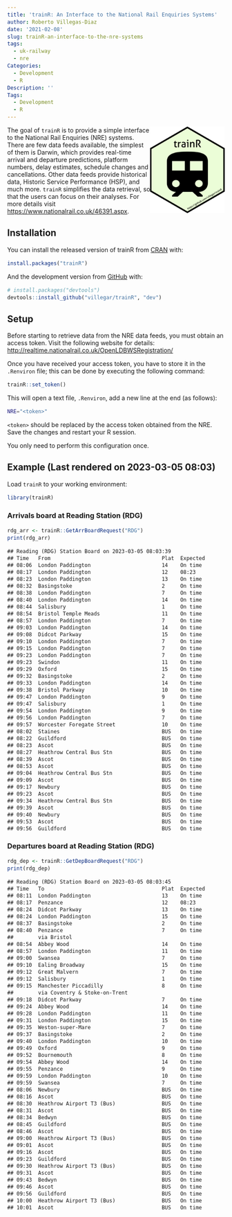 ```yaml
---
title: 'trainR: An Interface to the National Rail Enquiries Systems'
author: Roberto Villegas-Diaz
date: '2021-02-08'
slug: trainR-an-interface-to-the-nre-systems
tags:
  - uk-railway
  - nre
Categories:
  - Development
  - R
Description: ''
Tags:
  - Development
  - R
---
```


<img src="https://raw.githubusercontent.com/villegar/trainR/main/inst/images/logo.png" alt="logo" align="right" height=200px/>

The goal of `trainR` is to provide a simple interface to the 
National Rail Enquiries (NRE) systems. There are few data feeds 
available, the simplest of them is Darwin, which provides real-time 
arrival and departure predictions, platform numbers, delay estimates, 
schedule changes and cancellations. Other data feeds provide historical 
data, Historic Service Performance (HSP), and much more. `trainR` 
simplifies the data retrieval, so that the users can focus on their 
analyses. For more details visit 
https://www.nationalrail.co.uk/46391.aspx.

## Installation

You can install the released version of trainR from [CRAN](https://CRAN.R-project.org) with:

``` r
install.packages("trainR")
```

And the development version from [GitHub](https://github.com/) with:

``` r
# install.packages("devtools")
devtools::install_github("villegar/trainR", "dev")
```

## Setup
Before starting to retrieve data from the NRE data feeds, you must obtain an access token. 
Visit the following website for details: http://realtime.nationalrail.co.uk/OpenLDBWSRegistration/

Once you have received your access token, you have to store it in the `.Renviron` file; this can be 
done by executing the following command:


```r
trainR::set_token()
```

This will open a text file, `.Renviron`, add a new line at the end (as follows):

```bash
NRE="<token>"
```

`<token>` should be replaced by the access token obtained from the NRE. Save the changes and restart 
your R session.

You only need to perform this configuration once.

## Example (Last rendered on 2023-03-05 08:03)

Load `trainR` to your working environment:

```r
library(trainR)
```

### Arrivals board at Reading Station (RDG)


```r
rdg_arr <- trainR::GetArrBoardRequest("RDG")
print(rdg_arr)
```

```
## Reading (RDG) Station Board on 2023-03-05 08:03:39
## Time   From                                    Plat  Expected
## 08:06  London Paddington                       14    On time
## 08:17  London Paddington                       12    08:23
## 08:23  London Paddington                       13    On time
## 08:32  Basingstoke                             2     On time
## 08:38  London Paddington                       7     On time
## 08:40  London Paddington                       14    On time
## 08:44  Salisbury                               1     On time
## 08:54  Bristol Temple Meads                    11    On time
## 08:57  London Paddington                       7     On time
## 09:03  London Paddington                       14    On time
## 09:08  Didcot Parkway                          15    On time
## 09:10  London Paddington                       7     On time
## 09:15  London Paddington                       7     On time
## 09:23  London Paddington                       7     On time
## 09:23  Swindon                                 11    On time
## 09:29  Oxford                                  15    On time
## 09:32  Basingstoke                             2     On time
## 09:33  London Paddington                       14    On time
## 09:38  Bristol Parkway                         10    On time
## 09:47  London Paddington                       9     On time
## 09:47  Salisbury                               1     On time
## 09:54  London Paddington                       9     On time
## 09:56  London Paddington                       7     On time
## 09:57  Worcester Foregate Street               10    On time
## 08:02  Staines                                 BUS   On time
## 08:22  Guildford                               BUS   On time
## 08:23  Ascot                                   BUS   On time
## 08:27  Heathrow Central Bus Stn                BUS   On time
## 08:39  Ascot                                   BUS   On time
## 08:53  Ascot                                   BUS   On time
## 09:04  Heathrow Central Bus Stn                BUS   On time
## 09:09  Ascot                                   BUS   On time
## 09:17  Newbury                                 BUS   On time
## 09:23  Ascot                                   BUS   On time
## 09:34  Heathrow Central Bus Stn                BUS   On time
## 09:39  Ascot                                   BUS   On time
## 09:40  Newbury                                 BUS   On time
## 09:53  Ascot                                   BUS   On time
## 09:56  Guildford                               BUS   On time
```

### Departures board at Reading Station (RDG)


```r
rdg_dep <- trainR::GetDepBoardRequest("RDG")
print(rdg_dep)
```

```
## Reading (RDG) Station Board on 2023-03-05 08:03:45
## Time   To                                      Plat  Expected
## 08:11  London Paddington                       13    On time
## 08:17  Penzance                                12    08:23
## 08:24  Didcot Parkway                          13    On time
## 08:24  London Paddington                       15    On time
## 08:37  Basingstoke                             2     On time
## 08:40  Penzance                                7     On time
##        via Bristol                             
## 08:54  Abbey Wood                              14    On time
## 08:57  London Paddington                       11    On time
## 09:00  Swansea                                 7     On time
## 09:10  Ealing Broadway                         15    On time
## 09:12  Great Malvern                           7     On time
## 09:12  Salisbury                               1     On time
## 09:15  Manchester Piccadilly                   8     On time
##        via Coventry & Stoke-on-Trent           
## 09:18  Didcot Parkway                          7     On time
## 09:24  Abbey Wood                              14    On time
## 09:28  London Paddington                       11    On time
## 09:31  London Paddington                       15    On time
## 09:35  Weston-super-Mare                       7     On time
## 09:37  Basingstoke                             2     On time
## 09:40  London Paddington                       10    On time
## 09:49  Oxford                                  9     On time
## 09:52  Bournemouth                             8     On time
## 09:54  Abbey Wood                              14    On time
## 09:55  Penzance                                9     On time
## 09:59  London Paddington                       10    On time
## 09:59  Swansea                                 7     On time
## 08:06  Newbury                                 BUS   On time
## 08:16  Ascot                                   BUS   On time
## 08:30  Heathrow Airport T3 (Bus)               BUS   On time
## 08:31  Ascot                                   BUS   On time
## 08:34  Bedwyn                                  BUS   On time
## 08:45  Guildford                               BUS   On time
## 08:46  Ascot                                   BUS   On time
## 09:00  Heathrow Airport T3 (Bus)               BUS   On time
## 09:01  Ascot                                   BUS   On time
## 09:16  Ascot                                   BUS   On time
## 09:23  Guildford                               BUS   On time
## 09:30  Heathrow Airport T3 (Bus)               BUS   On time
## 09:31  Ascot                                   BUS   On time
## 09:43  Bedwyn                                  BUS   On time
## 09:46  Ascot                                   BUS   On time
## 09:56  Guildford                               BUS   On time
## 10:00  Heathrow Airport T3 (Bus)               BUS   On time
## 10:01  Ascot                                   BUS   On time
```
